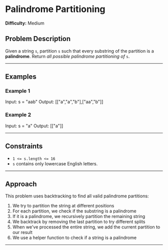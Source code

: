 # Palindrome Partitioning

**Difficulty:** Medium

## Problem Description

Given a string `s`, partition `s` such that every substring of the partition is a **palindrome**. Return *all possible palindrome partitioning of* `s`.

---

## Examples

### Example 1
Input: s = "aab"
Output: [["a","a","b"],["aa","b"]]

### Example 2
Input: s = "a"
Output: [["a"]]

---

## Constraints

- `1 <= s.length <= 16`
- `s` contains only lowercase English letters.

---

## Approach

This problem uses backtracking to find all valid palindrome partitions:
1. We try to partition the string at different positions
2. For each partition, we check if the substring is a palindrome
3. If it is a palindrome, we recursively partition the remaining string
4. We backtrack by removing the last partition to try different splits
5. When we've processed the entire string, we add the current partition to our result
6. We use a helper function to check if a string is a palindrome

---
